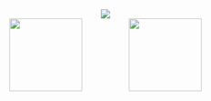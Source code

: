 
<div align="center">
  <img src="https://metrics.lecoq.io/oiOxOio?template=classic&base.indepth=false&base.hireable=false&config.timezone=Asia%2FShanghai" />
</div>

<!-- 统计 -->
<div align="center" 
  style="display: flex;
    justify-content: space-evenly;
    flex-direction: row;
    flex-wrap: wrap;
    align-content: center;
    align-items: center;">
  <img style="max-width: 400px;height: 128px;" src="https://github-readme-stats.vercel.app/api?username=oiOxOio&hide_title=true&hide_border=true&show_icons=trueline_height=21&text_color=000&icon_color=000&bg_color=0,ea6161,ffc64d,fffc4d,52fa5a&theme=graywhite" />
  <img style="max-width: 400px;height: 128px;" src="https://github-readme-stats.vercel.app/api/top-langs/?username=oiOxOio&hide_title=true&hide_border=true&layout=compact&langs_count=6&text_color=000&icon_color=fff&bg_color=0,52fa5a,4dfcff,c64dff&theme=graywhite" />
</div>
